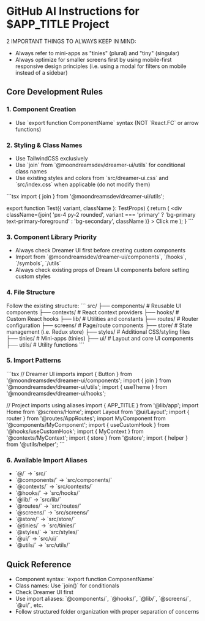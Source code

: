 # GitHub AI Instructions for $APP_TITLE Project

2 IMPORTANT THINGS TO ALWAYS KEEP IN MIND: 
- Always refer to mini-apps as "tinies" (plural) and "tiny" (singular)
- Always optimize for smaller screens first by using mobile-first responsive design principles (i.e. using a modal for filters on mobile instead of a sidebar)

## Core Development Rules

### 1. Component Creation
- Use \`export function ComponentName\` syntax (NOT \`React.FC\` or arrow functions)

### 2. Styling & Class Names
- Use TailwindCSS exclusively
- Use \`join\` from \`@moondreamsdev/dreamer-ui/utils\` for conditional class names
- Use existing styles and colors from \`src/dreamer-ui.css\` and \`src/index.css\` when applicable (do not modify them)

\`\`\`tsx
import { join } from '@moondreamsdev/dreamer-ui/utils';

export function Test({ variant, className }: TestProps) {
  return (
    <div 
      className={join(
        'px-4 py-2 rounded',
        variant === 'primary' ? 'bg-primary text-primary-foreground' : 'bg-secondary',
        className
      )}
    >
      Click me
    </div>
  );
}
\`\`\`

### 3. Component Library Priority
- Always check Dreamer UI first before creating custom components
- Import from \`@moondreamsdev/dreamer-ui/components\`, \`/hooks\`, \`/symbols\`, \`/utils\`
- Always check existing props of Dream UI components before setting custom styles

### 4. File Structure
Follow the existing structure:
\`\`\`
src/
├── components/ # Reusable UI components
├── contexts/   # React context providers
├── hooks/      # Custom React hooks
├── lib/        # Utilities and constants
├── routes/     # Router configuration
├── screens/    # Page/route components
├── store/      # State management (i.e. Redux store)
├── styles/     # Additional CSS/styling files
├── tinies/     # Mini-apps (tinies)
├── ui/         # Layout and core UI components
├── utils/      # Utility functions
\`\`\`

### 5. Import Patterns
\`\`\`tsx
// Dreamer UI imports
import { Button } from '@moondreamsdev/dreamer-ui/components';
import { join } from '@moondreamsdev/dreamer-ui/utils';
import { useTheme } from '@moondreamsdev/dreamer-ui/hooks';

// Project imports using aliases
import { APP_TITLE } from '@lib/app';
import Home from '@screens/Home';
import Layout from '@ui/Layout';
import { router } from '@routes/AppRoutes';
import MyComponent from '@components/MyComponent';
import { useCustomHook } from '@hooks/useCustomHook';
import { MyContext } from '@contexts/MyContext';
import { store } from '@store';
import { helper } from '@utils/helper';
\`\`\`

### 6. Available Import Aliases
- \`@/\` → \`src/\`
- \`@components/\` → \`src/components/\`
- \`@contexts/\` → \`src/contexts/\`
- \`@hooks/\` → \`src/hooks/\`
- \`@lib/\` → \`src/lib/\`
- \`@routes/\` → \`src/routes/\`
- \`@screens/\` → \`src/screens/\`
- \`@store/\` → \`src/store/\`
- \`@tinies/\` → \`src/tinies/\`
- \`@styles/\` → \`src/styles/\`
- \`@ui/\` → \`src/ui/\`
- \`@utils/\` → \`src/utils/\`

## Quick Reference
- Component syntax: \`export function ComponentName\`
- Class names: Use \`join()\` for conditionals
- Check Dreamer UI first
- Use import aliases: \`@components/\`, \`@hooks/\`, \`@lib/\`, \`@screens/\`, \`@ui/\`, etc.
- Follow structured folder organization with proper separation of concerns